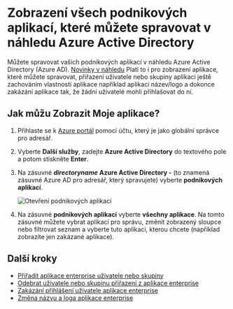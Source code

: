 <properties
    pageTitle="Zobrazení všech podnikových aplikací, které můžete spravovat v náhledu Azure Active Directory | Microsoft Azure"
    description="Jak zobrazit seznam podnikových aplikací, které máte oprávnění ke správě v Azure Active Directory"
    services="active-directory"
    documentationCenter=""
    authors="curtand"
    manager="femila"
    editor=""/>

<tags
    ms.service="active-directory"
    ms.workload="identity"
    ms.tgt_pltfrm="na"
    ms.devlang="na"
    ms.topic="article"
    ms.date="09/30/2016"
    ms.author="curtand"/>

# <a name="view-all-the-enterprise-apps-that-i-can-manage-in-azure-active-directory-preview"></a>Zobrazení všech podnikových aplikací, které můžete spravovat v náhledu Azure Active Directory

Můžete spravovat vašich podnikových aplikací v náhledu Azure Active Directory (Azure AD). [Novinky v náhledu](active-directory-preview-explainer.md) Platí to i pro zobrazení aplikace, které můžete spravovat, přiřazení uživatele nebo skupiny aplikaci ještě zachováním vlastnosti aplikace například aplikaci název/logo a dokonce zakázání aplikace tak, že žádní uživatelé mohli přihlašovat do ní.

## <a name="how-do-i-view-all-my-apps"></a>Jak můžu Zobrazit Moje aplikace?

1. Přihlaste se k [Azure portál](https://portal.azure.com) pomocí účtu, který je jako globální správce pro adresář.

2. Vyberte **Další služby**, zadejte **Azure Active Directory** do textového pole a potom stiskněte **Enter**.

3. Na zásuvné ***directoryname*** **Azure Active Directory -** (to znamená zásuvné Azure AD pro adresář, který spravujete) vyberte **podnikových aplikací**.

    ![Otevření podnikových aplikací](./media/active-directory-coreapps-view-azure-portal/open-enterprise-apps.png)

4. Na zásuvné **podnikových aplikací** vyberte **všechny aplikace**. Na tomto zásuvné můžete vybrat aplikací pro správu, změnit zobrazený sloupce nebo filtrovat seznam a vyberte tuto aplikaci, kterou chcete (například zobrazíte jen zakázané aplikace).

## <a name="next-steps"></a>Další kroky

- [Přiřadit aplikace enterprise uživatele nebo skupiny](active-directory-coreapps-assign-user-azure-portal.md)
- [Odebrat uživatele nebo skupinu přiřazení z aplikace enterprise](active-directory-coreapps-remove-assignment-azure-portal.md)
- [Zakázání přihlášení uživatele aplikace enterprise](active-directory-coreapps-disable-app-azure-portal.md)
- [Změna názvu a loga aplikace enterprise](active-directory-coreapps-change-app-logo-user-azure-portal.md)
